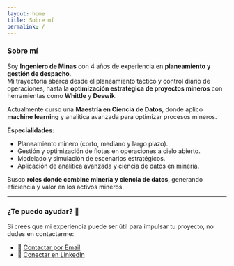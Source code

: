 ```yaml
---
layout: home
title: Sobre mí
permalink: /
---
```


### Sobre mí

Soy **Ingeniero de Minas** con 4 años de experiencia en **planeamiento y gestión de despacho**.  
Mi trayectoria abarca desde el planeamiento táctico y control diario de operaciones, hasta la **optimización estratégica de proyectos mineros** con herramientas como **Whittle** y **Deswik**.  

Actualmente curso una **Maestría en Ciencia de Datos**, donde aplico **machine learning** y analítica avanzada para optimizar procesos mineros.  

**Especialidades:**
- Planeamiento minero (corto, mediano y largo plazo).  
- Gestión y optimización de flotas en operaciones a cielo abierto.  
- Modelado y simulación de escenarios estratégicos.  
- Aplicación de analítica avanzada y ciencia de datos en minería.  

Busco **roles donde combine minería y ciencia de datos**, generando eficiencia y valor en los activos mineros.  

---

### ¿Te puedo ayudar? 🚀

Si crees que mi experiencia puede ser útil para impulsar tu proyecto, no dudes en contactarme:  

- 📧 [Contactar por Email](mailto:tuemail@ejemplo.com)  
- 🔗 [Conectar en LinkedIn](https://www.linkedin.com/in/tuusuario)  

